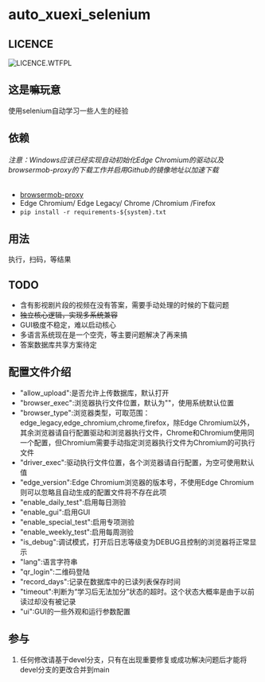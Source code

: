 # auto_xuexi_selenium

## LICENCE

![LICENCE.WTFPL](https://img.shields.io/github/license/zhanghua000/auto_xuexi_selenium?logoColor=9cf&style=flat-square "WTFPL LICENCE")  

## 这是嘛玩意

使用selenium自动学习一些人生的经验  

## 依赖
###### 注意：Windows应该已经实现自动初始化Edge Chromium的驱动以及browsermob-proxy的下载工作并启用Github的镜像地址以加速下载

- [browsermob-proxy](https://github.com/lightbody/browsermob-proxy)
- Edge Chromium/ Edge Legacy/ Chrome /Chromium /Firefox
- `pip install -r requirements-${system}.txt`

## 用法

执行，扫码，等结果  

## TODO

- 含有影视剧片段的视频在没有答案，需要手动处理的时候的下载问题  
- ~~独立核心逻辑，实现多系统兼容~~
- GUI极度不稳定，难以启动核心
- 多语言系统现在是一个空壳，等主要问题解决了再来搞
- 答案数据库共享方案待定

## 配置文件介绍

- "allow_upload":是否允许上传数据库，默认打开  
- "browser_exec":浏览器执行文件位置，默认为""，使用系统默认位置  
- "browser_type":浏览器类型，可取范围：edge_legacy,edge_chromium,chrome,firefox，除Edge Chromium以外，其余浏览器请自行配置驱动和浏览器执行文件，Chrome和Chromium使用同一个配置，但Chromium需要手动指定浏览器执行文件为Chromium的可执行文件  
- "driver_exec":驱动执行文件位置，各个浏览器请自行配置，为空可使用默认值
- "edge_version":Edge Chromium浏览器的版本号，不使用Edge Chromium则可以忽略且自动生成的配置文件将不存在此项  
- "enable_daily_test":启用每日测验  
- "enable_gui":启用GUI
- "enable_special_test":启用专项测验  
- "enable_weekly_test":启用每周测验  
- "is_debug":调试模式，打开后日志等级变为DEBUG且控制的浏览器将正常显示 
- "lang":语言字符串
- "qr_login":二维码登陆  
- "record_days":记录在数据库中的已读列表保存时间  
- "timeout":判断为“学习后无法加分”状态的超时。这个状态大概率是由于以前读过却没有被记录  
- "ui":GUI的一些外观和运行参数配置

## 参与

1. 任何修改请基于devel分支，只有在出现重要修复或成功解决问题后才能将devel分支的更改合并到main  
